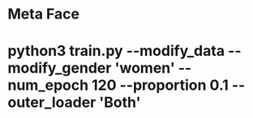 # Meta Face
# python3 train.py --modify_data --modify_gender 'women' --num_epoch 120 --proportion 0.1 --outer_loader 'Both'